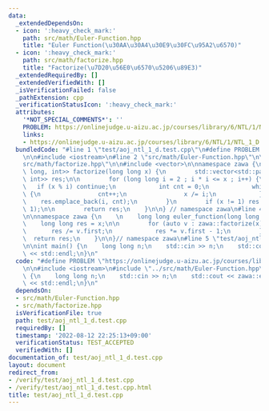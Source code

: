 ```yaml
---
data:
  _extendedDependsOn:
  - icon: ':heavy_check_mark:'
    path: src/math/Euler-Function.hpp
    title: "Euler Function(\u30AA\u30A4\u30E9\u30FC\u95A2\u6570)"
  - icon: ':heavy_check_mark:'
    path: src/math/factorize.hpp
    title: "Factorize(\u7D20\u56E0\u6570\u5206\u89E3)"
  _extendedRequiredBy: []
  _extendedVerifiedWith: []
  _isVerificationFailed: false
  _pathExtension: cpp
  _verificationStatusIcon: ':heavy_check_mark:'
  attributes:
    '*NOT_SPECIAL_COMMENTS*': ''
    PROBLEM: https://onlinejudge.u-aizu.ac.jp/courses/library/6/NTL/1/NTL_1_D
    links:
    - https://onlinejudge.u-aizu.ac.jp/courses/library/6/NTL/1/NTL_1_D
  bundledCode: "#line 1 \"test/aoj_ntl_1_d.test.cpp\"\n#define PROBLEM \"https://onlinejudge.u-aizu.ac.jp/courses/library/6/NTL/1/NTL_1_D\"\
    \n\n#include <iostream>\n#line 2 \"src/math/Euler-Function.hpp\"\n\n#line 2 \"\
    src/math/factorize.hpp\"\n\n#include <vector>\n\nnamespace zawa {\n\n    std::vector<std::pair<long\
    \ long, int>> factorize(long long x) {\n        std::vector<std::pair<long long,\
    \ int>> res;\n\n        for (long long i = 2 ; i * i <= x ; i++) {\n         \
    \   if (x % i) continue;\n            int cnt = 0;\n            while (!(x % i))\
    \ {\n                cnt++;\n                x /= i;\n            }\n        \
    \    res.emplace_back(i, cnt);\n        }\n        if (x != 1) res.emplace_back(x,\
    \ 1);\n\n        return res;\n    }\n\n} // namespace zawa\n#line 4 \"src/math/Euler-Function.hpp\"\
    \n\nnamespace zawa {\n    \n    long long euler_function(long long x) {\n    \
    \    long long res = x;\n\n        for (auto v : zawa::factorize(x)) {\n     \
    \       res /= v.first;\n            res *= v.first - 1;\n        }\n\n      \
    \  return res;\n    }\n\n}// namespace zawa\n#line 5 \"test/aoj_ntl_1_d.test.cpp\"\
    \n\nint main() {\n    long long n;\n    std::cin >> n;\n    std::cout << zawa::euler_function(n)\
    \ << std::endl;\n}\n"
  code: "#define PROBLEM \"https://onlinejudge.u-aizu.ac.jp/courses/library/6/NTL/1/NTL_1_D\"\
    \n\n#include <iostream>\n#include \"../src/math/Euler-Function.hpp\"\n\nint main()\
    \ {\n    long long n;\n    std::cin >> n;\n    std::cout << zawa::euler_function(n)\
    \ << std::endl;\n}\n"
  dependsOn:
  - src/math/Euler-Function.hpp
  - src/math/factorize.hpp
  isVerificationFile: true
  path: test/aoj_ntl_1_d.test.cpp
  requiredBy: []
  timestamp: '2022-08-12 22:25:13+09:00'
  verificationStatus: TEST_ACCEPTED
  verifiedWith: []
documentation_of: test/aoj_ntl_1_d.test.cpp
layout: document
redirect_from:
- /verify/test/aoj_ntl_1_d.test.cpp
- /verify/test/aoj_ntl_1_d.test.cpp.html
title: test/aoj_ntl_1_d.test.cpp
---
```

